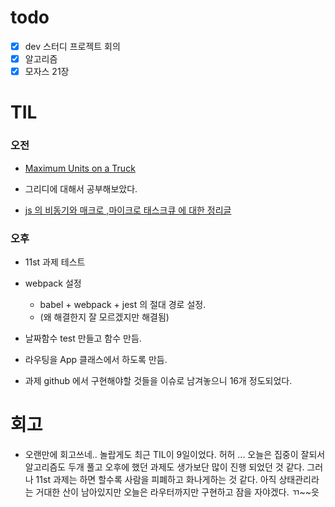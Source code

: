 # todo

- [x] dev 스터디 프로젝트 회의
- [x] 알고리즘
- [x] 모자스 21장

# TIL

### 오전

- [Maximum Units on a Truck](https://github.com/eamon3481/fe-daily-study/commit/15cf55d4bf2a94e8ae41bcaee601637ce518f09d)

- 그리디에 대해서 공부해보았다. 
- [js 의 비동기와 매크로 ,마이크로 태스크큐 에 대한 정리글](https://velog.io/@eamon3481/%EC%9E%90%EB%B0%94%EC%8A%A4%ED%81%AC%EB%A6%BD%ED%8A%B8-%EB%B9%84%EB%8F%99%EA%B8%B0-%EC%B2%98%EB%A6%AC-Microtasks-and-Macrotasks) 
  
### 오후 
- 11st 과제 테스트 

- webpack 설정 
  - babel + webpack + jest 의 절대 경로 설정.
  - (왜 해결한지 잘 모르겠지만 해결됨)

- 날짜함수 test 만들고 함수 만듬. 
- 라우팅을 App 클래스에서 하도록 만듬.
- 과제 github 에서 구현해야할 것들을 이슈로 남겨놓으니 16개 정도되었다. 

# 회고

- 오랜만에 회고쓰네.. 놀랍게도 최근 TIL이 9일이었다. 허허 ... 오늘은 집중이 잘되서 알고리즘도 두개 풀고 오후에 했던 과제도 생가보단 많이 진행 되었던 것 같다. 그러나 11st 과제는 하면 할수록 사람을 피폐하고 화나게하는 것 같다. 아직 상태관리라는 거대한 산이 남아있지만 오늘은 라우터까지만 구현하고 잠을 자야겠다. ㄲ~~읏
